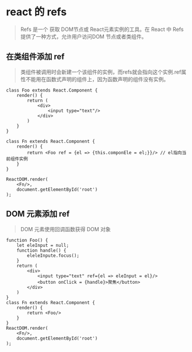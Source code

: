 # react 的 refs
> Refs 是一个 获取 DOM节点或 React元素实例的工具。在 React 中 Refs 提供了一种方式，允许用户访问DOM 节点或者类组件。

## 在类组件添加 ref
> 类组件被调用时会新建一个该组件的实例，而refs就会指向这个实例.ref属性不能用在函数式声明的组件上，因为函数声明的组件没有实例。

```
class Foo extends React.Component {
    render() {
        return (
            <div>
                <input type="text"/>
            </div>
        )
    }
}

class Fn extends React.Component {
    render() {
        return <Foo ref = {el => {this.componEle = el;}}/> // el指向当前组件实例
    }
}

ReactDOM.render(
    <Fn/>,
    document.getElementById('root')
);
```

## DOM 元素添加 ref
> DOM 元素使用回调函数获得 DOM 对象

```
function Foo() {
    let eleInput = null;
    function handle() {
        eleleInpute.focus();
    }
    return (
        <div>
            <input type="text" ref={el => eleInput = el}/>
            <button onClick = {handle}>聚焦</button>
        </div>
    )
}
class Fn extends React.Component {
    render() {
        return <Foo/>
    }
}
ReactDOM.render(
    <Fn/>,
    document.getElementById('root')
);
```